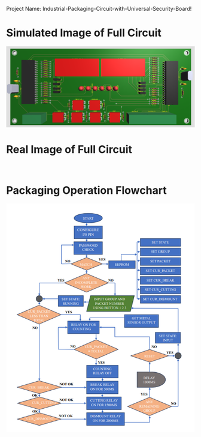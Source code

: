 Project Name: Industrial-Packaging-Circuit-with-Universal-Security-Board!
# Simulated Image of Full Circuit
<img src= 'https://github.com/SajeebRay/Industrial-Packaging-Circuit-with-Universal-Security-Board/blob/main/Simulated%20Image%20of%20the%20circuit.png' > <br>
# Real Image of Full Circuit
<img srt= 'https://github.com/SajeebRay/Industrial-Packaging-Circuit-with-Universal-Security-Board/blob/main/Real%20Image%20of%20the%20circuit.jpg' > <br>
# Packaging Operation Flowchart
<img src = 'https://github.com/SajeebRay/Industrial-Packaging-Circuit-with-Universal-Security-Board/blob/main/FlowChart%20of%20Packaging%20Circuit.png' > 
